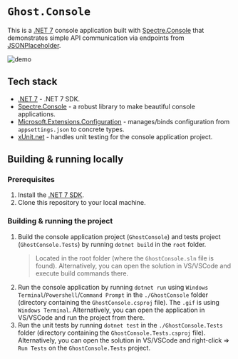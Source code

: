 # `Ghost.Console`
This is a [.NET 7](https://dotnet.microsoft.com/download/dotnet/7.0) console application built with [Spectre.Console](https://spectreconsole.net/) that demonstrates simple API communication via endpoints from [JSONPlaceholder](https://jsonplaceholder.typicode.com/).


![demo](./demo/GhostConsole.gif)


## Tech stack

- [.NET 7](https://dotnet.microsoft.com/download/dotnet/7.0) - .NET 7 SDK.
- [Spectre.Console](https://spectreconsole.net/) - a robust library to make beautiful console applications.
- [Microsoft.Extensions.Configuration](https://www.nuget.org/packages/Microsoft.Extensions.Configuration/) - manages/binds configuration from `appsettings.json` to concrete types.
- [xUnit.net](https://xunit.net/) - handles unit testing for the console application project.

## Building & running locally

### Prerequisites

1. Install the [.NET 7 SDK](https://dotnet.microsoft.com/download/dotnet/7.0).
2. Clone this repository to your local machine.

### Building & running the project

1. Build the console application project (`GhostConsole`) and tests project (`GhostConsole.Tests`) by running `dotnet build` in the `root` folder.
   > Located in the root folder (where the `GhostConsole.sln` file is found). Alternatively, you can open the solution in VS/VSCode and execute build commands there.
2. Run the console application by running `dotnet run` using `Windows Terminal`/`Powershell`/`Command Prompt` in the `./GhostConsole` folder (directory containing the `GhostConsole.csproj` file). The `.gif` is using `Windows Terminal`. Alternatively, you can open the application in VS/VSCode and run the project from there.
3. Run the unit tests by running `dotnet test` in the `./GhostConsole.Tests` folder (directory containing the `GhostConsole.Tests.csproj` file). Alternatively, you can open the solution in VS/VSCode and right-click => `Run Tests` on the `GhostConsole.Tests` project.